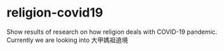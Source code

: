 # religion-covid19
Show results of research on how religion deals with COVID-19 pandemic.
Currently we are looking into 大甲媽祖遶境 
